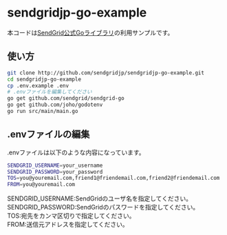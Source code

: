 sendgridjp-go-example
=====================

本コードは[SendGrid公式Goライブラリ](https://github.com/sendgrid/sendgrid-go)の利用サンプルです。  

## 使い方

```bash
git clone http://github.com/sendgridjp/sendgridjp-go-example.git
cd sendgridjp-go-example
cp .env.example .env
# .envファイルを編集してください
go get github.com/sendgrid/sendgrid-go
go get github.com/joho/godotenv
go run src/main/main.go 
```

## .envファイルの編集
.envファイルは以下のような内容になっています。

```bash
SENDGRID_USERNAME=your_username
SENDGRID_PASSWORD=your_password
TOS=you@youremail.com,friend1@friendemail.com,friend2@friendemail.com
FROM=you@youremail.com
```
SENDGRID_USERNAME:SendGridのユーザ名を指定してください。  
SENDGRID_PASSWORD:SendGridのパスワードを指定してください。  
TOS:宛先をカンマ区切りで指定してください。  
FROM:送信元アドレスを指定してください。  
